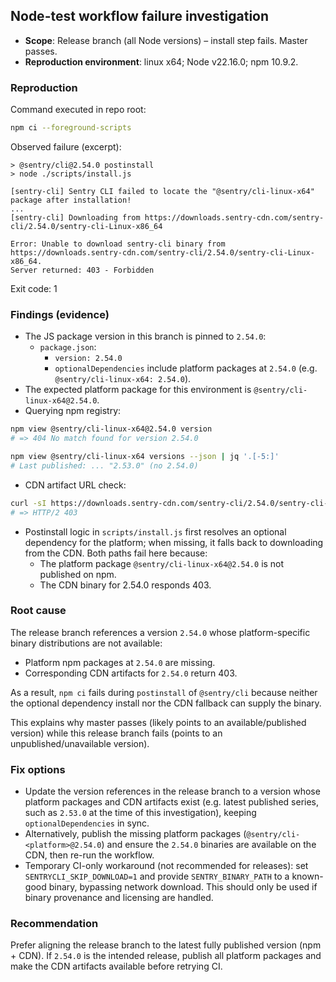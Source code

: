 ## Node-test workflow failure investigation

- **Scope**: Release branch (all Node versions) – install step fails. Master passes.
- **Reproduction environment**: linux x64; Node v22.16.0; npm 10.9.2.

### Reproduction

Command executed in repo root:

```bash
npm ci --foreground-scripts
```

Observed failure (excerpt):

```
> @sentry/cli@2.54.0 postinstall
> node ./scripts/install.js

[sentry-cli] Sentry CLI failed to locate the "@sentry/cli-linux-x64" package after installation!
...
[sentry-cli] Downloading from https://downloads.sentry-cdn.com/sentry-cli/2.54.0/sentry-cli-Linux-x86_64

Error: Unable to download sentry-cli binary from https://downloads.sentry-cdn.com/sentry-cli/2.54.0/sentry-cli-Linux-x86_64.
Server returned: 403 - Forbidden
```

Exit code: 1

### Findings (evidence)

- The JS package version in this branch is pinned to `2.54.0`:
  - `package.json`:
    - `version: 2.54.0`
    - `optionalDependencies` include platform packages at `2.54.0` (e.g. `@sentry/cli-linux-x64: 2.54.0`).
- The expected platform package for this environment is `@sentry/cli-linux-x64@2.54.0`.
- Querying npm registry:

```bash
npm view @sentry/cli-linux-x64@2.54.0 version
# => 404 No match found for version 2.54.0

npm view @sentry/cli-linux-x64 versions --json | jq '.[-5:]'
# Last published: ... "2.53.0" (no 2.54.0)
```

- CDN artifact URL check:

```bash
curl -sI https://downloads.sentry-cdn.com/sentry-cli/2.54.0/sentry-cli-Linux-x86_64
# => HTTP/2 403
```

- Postinstall logic in `scripts/install.js` first resolves an optional dependency for the platform; when missing, it falls back to downloading from the CDN. Both paths fail here because:
  - The platform package `@sentry/cli-linux-x64@2.54.0` is not published on npm.
  - The CDN binary for 2.54.0 responds 403.

### Root cause

The release branch references a version `2.54.0` whose platform-specific binary distributions are not available:
- Platform npm packages at `2.54.0` are missing.
- Corresponding CDN artifacts for `2.54.0` return 403.

As a result, `npm ci` fails during `postinstall` of `@sentry/cli` because neither the optional dependency install nor the CDN fallback can supply the binary.

This explains why master passes (likely points to an available/published version) while this release branch fails (points to an unpublished/unavailable version).

### Fix options

- Update the version references in the release branch to a version whose platform packages and CDN artifacts exist (e.g. latest published series, such as `2.53.0` at the time of this investigation), keeping `optionalDependencies` in sync.
- Alternatively, publish the missing platform packages (`@sentry/cli-<platform>@2.54.0`) and ensure the `2.54.0` binaries are available on the CDN, then re-run the workflow.
- Temporary CI-only workaround (not recommended for releases): set `SENTRYCLI_SKIP_DOWNLOAD=1` and provide `SENTRY_BINARY_PATH` to a known-good binary, bypassing network download. This should only be used if binary provenance and licensing are handled.

### Recommendation

Prefer aligning the release branch to the latest fully published version (npm + CDN). If `2.54.0` is the intended release, publish all platform packages and make the CDN artifacts available before retrying CI.